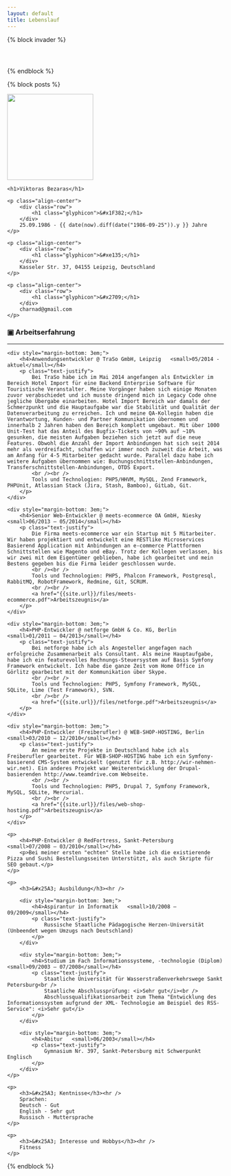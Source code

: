 ```yaml
---
layout: default
title: Lebenslauf
---
```


{% block invader %}
<div style="padding-top: 3em;"/>
{% endblock %}

{% block posts %}

<div class="col-xs-3 text-center">
    <img src="" class="img-thumbnail" style="border: 1px; height: 200px; width: 200px;">

    <h1>Viktoras Bezaras</h1>

    <p class="align-center">
        <div class="row">
            <h1 class="glyphicon">&#x1F382;</h1>
        </div>
        25.09.1986 - {{ date(now).diff(date("1986-09-25")).y }} Jahre
    </p>

    <p class="align-center">
        <div class="row">
            <h1 class="glyphicon">&#xe135;</h1>
        </div>
        Kasseler Str. 37, 04155 Leipzig, Deutschland
    </p>

    <p class="align-center">
        <div class="row">
            <h1 class="glyphicon">&#x2709;</h1>
        </div>
        charnad@gmail.com
    </p>
</div>

<div class="col-xs-9">
    <div>
        <h3>&#x25A3; Arbeitserfahrung</h3><hr />
    </div>

    <div style="margin-bottom: 3em;">
        <h4>Anwendungsentwickler @ TraSo GmbH, Leipzig   <small>05/2014 - aktuel</small></h4>
        <p class="text-justify">
            Bei TraSo habe ich im Mai 2014 angefangen als Entwickler im Bereich Hotel Import für eine Backend Enterprise Software für Touristische Veranstalter. Meine Vorgänger haben sich einige Monaten zuvor verabschiedet und ich musste dringend mich in Legacy Code ohne jegliche Übergabe einarbeiten. Hotel Import Bereich war damals der Schmerzpunkt und die Hauptaufgabe war die Stabilität und Qualität der Datenverarbeitung zu erreichen. Ich und meine QA-Kollegin haben die Verantwortung, Kunden- und Partner Kommunikation übernomen und innerhalb 2 Jahren haben den Bereich komplett umgebaut. Mit über 1000 Unit-Test hat das Anteil des Bugfix-Tickets von ~90% auf ~10% gesunken, die meisten Aufgaben beziehen sich jetzt auf die neue Features. Obwohl die Anzahl der Import Anbindungen hat sich seit 2014 mehr als verdreifacht, schaffen wir immer noch zuzweit die Arbeit, was am Anfang für 4-5 Mitarbeiter gedacht wurde. Parallel dazu habe ich weitere Aufgaben übernommen wie: Buchungschnittstellen-Anbindungen, Transferschnittstellen-Anbindungen, OTDS Export.
            <br /><br />
            Tools und Technologien: PHP5/HHVM, MySQL, Zend Framework, PHPUnit, Atlassian Stack (Jira, Stash, Bamboo), GitLab, Git.
        </p>
    </div>

    <div style="margin-bottom: 3em;">
        <h4>Senior Web-Entwickler @ meets-ecommerce OA GmbH, Niesky   <small>06/2013 – 05/2014</small></h4>
        <p class="text-justify">
            Die Firma meets-ecommerce war ein Startup mit 5 Mitarbeiter. Wir haben projektiert und entwickelt eine RESTlike Microservices Basierend Application mit Anbindungen an e-commerce Plattformen Schnittstellen wie Magento und eBay. Trotz der Kollegen verlassen, bis wir zwei mit dem Eigentümer geblieben, habe ich gearbeitet und mein Bestens gegeben bis die Firma leider geschlossen wurde.
            <br /><br />
            Tools und Technologien: PHP5, Phalcon Framework, Postgresql, RabbitMQ, RobotFramework, Redmine, Git, SCRUM.
            <br /><br />
            <a href="{{site.url}}/files/meets-ecommerce.pdf">Arbeitszeugnis</a>
        </p>
    </div>

    <div style="margin-bottom: 3em;">
        <h4>PHP-Entwickler @ netforge GmbH & Co. KG, Berlin    <small>01/2011 – 04/2013</small></h4>
        <p class="text-justify">
            Bei netforge habe ich als Angesteller angefagen nach erfolgreiche Zusammenarbeit als Consultant. Als meine Hauptaufgabe, habe ich ein featurevolles Rechnungs-Steuersystem auf Basis Symfony Framework entwickelt. Ich habe die ganze Zeit vom Home Office in Görlitz gearbeitet mit der Kommunikation über Skype.
            <br /><br />
            Tools und Technologien: PHP5, Symfony Framework, MySQL, SQLite, Lime (Test Framework), SVN.
            <br /><br />
            <a href="{{site.url}}/files/netforge.pdf">Arbeitszeugnis</a>
        </p>
    </div>

    <div style="margin-bottom: 3em;">
        <h4>PHP-Entwickler (Freiberufler) @ WEB-SHOP-HOSTING, Berlin   <small>03/2010 – 12/2010</small></h4>
        <p class="text-justify">
            An meine erste Projekte in Deutschland habe ich als Freiberufler gearbeitet. Für WEB-SHOP-HOSTING habe ich ein Symfony-basierend CMS-System entwickelt (genutzt für z.B. http://wir-nehmen-wir.net). Ein anderes Projekt war Weiterentwicklung der Drupal-basierenden http://www.teamdrive.com Webseite.
            <br /><br />
            Tools und Technologien: PHP5, Drupal 7, Symfony Framework, MySQL, SQLite, Mercurial.
            <br /><br />
            <a href="{{site.url}}/files/web-shop-hosting.pdf">Arbeitszeugnis</a>
        </p>
    </div>

    <p>
        <h4>PHP-Entwickler @ RedFortress, Sankt-Petersburg   <small>07/2008 – 03/2010</small></h4>
        <p>Bei meiner ersten "echten" Stelle habe ich die existierende Pizza und Sushi Bestellungsseiten Unterstützt, als auch Skripte für SEO gebaut.</p>
    </p>

    <p>
        <h3>&#x25A3; Ausbildung</h3><hr />

        <div style="margin-bottom: 3em;">
            <h4>Aspirantur in Informatik   <small>10/2008 – 09/2009</small></h4>
            <p class="text-justify">
                Russische Staatliche Pädagogische Herzen-Universität (Unbeendet wegen Umzugs nach Deutschland)
            </p>
        </div>

        <div style="margin-bottom: 3em;">
            <h4>Studium im Fach Informationssysteme, -technologie (Diplom)   <small>09/2003 – 07/2008</small></h4>
            <p class="text-justify">
                Staatliche Universität für Wasserstraßenverkehrswege Sankt Petersburg<br />
                Staatliche Abschlussprüfung: <i>Sehr gut</i><br />
                Abschlussqualifikationsarbeit zum Thema "Entwicklung des Informationssystem aufgrund der XML- Technologie am Beispiel des RSS-Service": <i>Sehr gut</i>
            </p>
        </div>

        <div style="margin-bottom: 3em;">
            <h4>Abitur   <small>06/2003</small></h4>
            <p class="text-justify">
                Gymnasium Nr. 397, Sankt-Petersburg mit Schwerpunkt Englisch
            </p>
        </div>
    </p>

    <p>
        <h3>&#x25A3; Kentnisse</h3><hr />
        Sprachen: 
        Deutsch - Gut
        English - Sehr gut
        Russisch - Muttersprache
    </p>

    <p>
        <h3>&#x25A3; Interesse und Hobbys</h3><hr />
        Fitness
    </p>
</div>
{% endblock %}
   